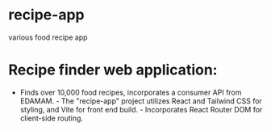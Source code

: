 # recipe-app
 various food recipe app
# Recipe finder web application: 
- Finds over 10,000 food recipes, incorporates a consumer API from EDAMAM.  - The "recipe-app" project utilizes React and Tailwind CSS for styling, and Vite for front end build. - Incorporates React Router DOM for client-side routing. 
